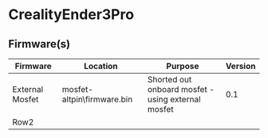 # CrealityEnder3Pro

## Firmware(s)

|Firmware  |Location  |Purpose  |Version  |
|---------|---------|---------|---------|
|External Mosfet     |mosfet-altpin\firmware.bin         |Shorted out onboard mosfet - using external mosfet         |0.1         | 
|Row2     |         |         |


